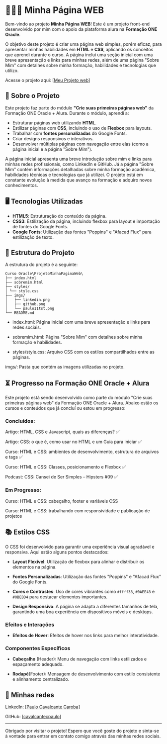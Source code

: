 # 👨🏽‍💻 Minha Página WEB

Bem-vindo ao projeto **Minha Página WEB**! Este é um projeto front-end desenvolvido por mim com o apoio da plataforma alura na **Formação ONE Oracle**.

O objetivo deste projeto é criar uma página web simples, porém eficaz, para apresentar minhas habilidades em **HTML** e **CSS**, aplicando os conceitos que aprendi durante o curso. A página inclui uma seção inicial com uma breve apresentação e links para minhas redes, além de uma página "Sobre Mim" com detalhes sobre minha formação, habilidades e tecnologias que utilizo.

Acesse o projeto aqui: [[Meu Projeto web](https://minha-pagina-pc.vercel.app/)]
## 📄 Sobre o Projeto

Este projeto faz parte do módulo **"Crie suas primeiras páginas web"** da Formação ONE Oracle + Alura. Durante o módulo, aprendi a:

- Estruturar páginas web utilizando **HTML**.
- Estilizar páginas com **CSS**, incluindo o uso de **Flexbox** para layouts.
- Trabalhar com **fontes personalizadas** do Google Fonts.
- Criar designs responsivos e interativos.
- Desenvolver múltiplas páginas com navegação entre elas (como a página inicial e a página "Sobre Mim").

A página inicial apresenta uma breve introdução sobre mim e links para minhas redes profissionais, como LinkedIn e GitHub. Já a página "Sobre Mim" contém informações detalhadas sobre minha formação acadêmica, habilidades técnicas e tecnologias que já utilizei.
 O projeto está em constante evolução à medida que avanço na formação e adquiro novos conhecimentos.


## 🖥️ Tecnologias Utilizadas

- **HTML5**: Estruturação do conteúdo da página.
- **CSS3**: Estilização da página, incluindo flexbox para layout e importação de fontes do Google Fonts.
- **Google Fonts**: Utilização das fontes "Poppins" e "Afacad Flux" para estilização de texto.

## 📌 Estrutura do Projeto

A estrutura do projeto é a seguinte:
```
Curso Oracle\ProjetoMinhaPaginaWeb\
├── index.html
├── sobremim.html
├── styles/
│ └── style.css
├── imgs/
│   ├── linkedin.png
│   ├── github.png
│   └── paulo11tst.png
└── README.md
```
- index.html: Página inicial com uma breve apresentação e links para redes sociais.

- sobremim.html: Página "Sobre Mim" com detalhes sobre minha formação e habilidades.
- styles/style.css: Arquivo CSS com os estilos compartilhados entre as páginas.

imgs/: Pasta que contém as imagens utilizadas no projeto.


## ⏳ Progresso na Formação ONE Oracle + Alura
Este projeto está sendo desenvolvido como parte do módulo "Crie suas primeiras páginas web" da Formação ONE Oracle + Alura. Abaixo estão os cursos e conteúdos que já concluí ou estou em progresso:

### Concluídos:
Artigo: HTML, CSS e Javascript, quais as diferenças? ✅

Artigo: CSS: o que é, como usar no HTML e um Guia para iniciar ✅

Curso: HTML e CSS: ambientes de desenvolvimento, estrutura de arquivos e tags ✅

Curso: HTML e CSS: Classes, posicionamento e Flexbox ✅

Podcast: CSS: Cansei de Ser Simples – Hipsters #09 ✅

### Em Progresso:
Curso: HTML e CSS: cabeçalho, footer e variáveis CSS

Curso: HTML e CSS: trabalhando com responsividade e publicação de projetos


## 📚 Estilos CSS

O CSS foi desenvolvido para garantir uma experiência visual agradável e responsiva. Aqui estão alguns pontos destacados:

- **Layout Flexível**: Utilização de flexbox para alinhar e distribuir os elementos na página.

- **Fontes Personalizadas**: Utilização das fontes "Poppins" e "Afacad Flux" do Google Fonts.

- **Cores e Contrastes**: Uso de cores vibrantes como `#ffff33`, `#0AEE43` e `#0BEBD4` para destacar elementos importantes.

- **Design Responsivo**: A página se adapta a diferentes tamanhos de tela, garantindo uma boa experiência em dispositivos móveis e desktops.

### Efeitos e Interações
- **Efeitos de Hover**: Efeitos de hover nos links para melhor interatividade.

### Componentes Específicos
- **Cabeçalho** (Header): Menu de navegação com links estilizados e espaçamento adequado.

- **Rodapé**(Footer): Mensagem de desenvolvimento com estilo consistente e alinhamento centralizado.

## 📱 Minhas redes
LinkedIn: [[Paulo Cavalcante Caroba](https://www.linkedin.com/in/paulocavalcantec/)]

GitHub: [[cavalcantecpaulo](https://github.com/cavalcantecpaulo)]

---
Obrigado por visitar o projeto! Espero que você goste do projeto e sinta-se à vontade para entrar em contato comigo através das minhas redes sociais.